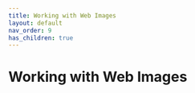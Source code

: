 ```yaml
---
title: Working with Web Images
layout: default
nav_order: 9
has_children: true
---
```


# Working with Web Images